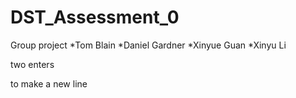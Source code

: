 # DST_Assessment_0
Group project
*Tom Blain
*Daniel Gardner
*Xinyue Guan
*Xinyu Li


two enters 

to make a new line
